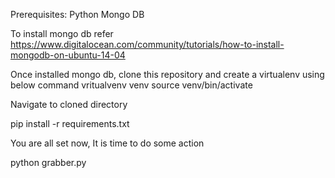 

Prerequisites:
Python
Mongo DB


To install mongo db refer https://www.digitalocean.com/community/tutorials/how-to-install-mongodb-on-ubuntu-14-04


Once installed mongo db, clone this repository and create a virtualenv using below command
vritualvenv venv
source venv/bin/activate

Navigate to cloned directory

pip install -r requirements.txt

You are all set now, It is time to do some action

python grabber.py




